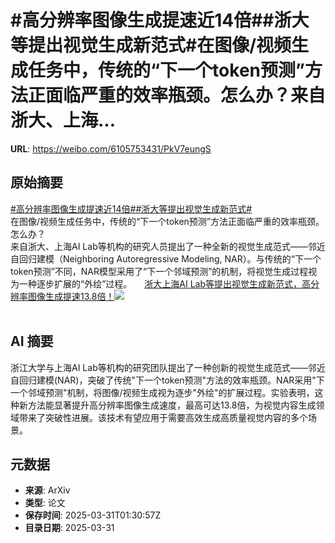 # #高分辨率图像生成提速近14倍##浙大等提出视觉生成新范式#在图像/视频生成任务中，传统的“下一个token预测”方法正面临严重的效率瓶颈。怎么办？来自浙大、上海...

**URL**: https://weibo.com/6105753431/PkV7eungS

## 原始摘要

<a href="https://m.weibo.cn/search?containerid=231522type%3D1%26t%3D10%26q%3D%23%E9%AB%98%E5%88%86%E8%BE%A8%E7%8E%87%E5%9B%BE%E5%83%8F%E7%94%9F%E6%88%90%E6%8F%90%E9%80%9F%E8%BF%9114%E5%80%8D%23&amp;extparam=%23%E9%AB%98%E5%88%86%E8%BE%A8%E7%8E%87%E5%9B%BE%E5%83%8F%E7%94%9F%E6%88%90%E6%8F%90%E9%80%9F%E8%BF%9114%E5%80%8D%23" data-hide=""><span class="surl-text">#高分辨率图像生成提速近14倍#</span></a><a href="https://m.weibo.cn/search?containerid=231522type%3D1%26t%3D10%26q%3D%23%E6%B5%99%E5%A4%A7%E7%AD%89%E6%8F%90%E5%87%BA%E8%A7%86%E8%A7%89%E7%94%9F%E6%88%90%E6%96%B0%E8%8C%83%E5%BC%8F%23&amp;extparam=%23%E6%B5%99%E5%A4%A7%E7%AD%89%E6%8F%90%E5%87%BA%E8%A7%86%E8%A7%89%E7%94%9F%E6%88%90%E6%96%B0%E8%8C%83%E5%BC%8F%23" data-hide=""><span class="surl-text">#浙大等提出视觉生成新范式#</span></a><br>在图像/视频生成任务中，传统的“下一个token预测”方法正面临严重的效率瓶颈。<br>怎么办？<br>来自浙大、上海AI Lab等机构的研究人员提出了一种全新的视觉生成范式——邻近自回归建模（Neighboring Autoregressive Modeling, NAR）。与传统的“下一个token预测”不同，NAR模型采用了“下一个邻域预测”的机制，将视觉生成过程视为一种逐步扩展的“外绘”过程。 <a href="https://weibo.com/ttarticle/p/show?id=2309405149861170512327" data-hide=""><span class="url-icon"><img style="width: 1rem;height: 1rem" src="https://h5.sinaimg.cn/upload/2015/09/25/3/timeline_card_small_article_default.png" referrerpolicy="no-referrer"></span><span class="surl-text">浙大上海AI Lab等提出视觉生成新范式，高分辨率图像生成提速13.8倍！</span></a><img style="" src="https://tvax1.sinaimg.cn/large/006Fd7o3ly1hzyuga61yxj30my0cxq63.jpg" referrerpolicy="no-referrer"><br><br>

## AI 摘要

浙江大学与上海AI Lab等机构的研究团队提出了一种创新的视觉生成范式——邻近自回归建模(NAR)，突破了传统"下一个token预测"方法的效率瓶颈。NAR采用"下一个邻域预测"机制，将图像/视频生成视为逐步"外绘"的扩展过程。实验表明，这种新方法能显著提升高分辨率图像生成速度，最高可达13.8倍，为视觉内容生成领域带来了突破性进展。该技术有望应用于需要高效生成高质量视觉内容的多个场景。

## 元数据

- **来源**: ArXiv
- **类型**: 论文
- **保存时间**: 2025-03-31T01:30:57Z
- **目录日期**: 2025-03-31
